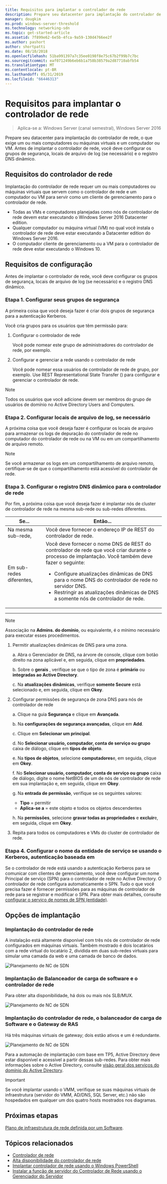 ```yaml
---
title: Requisitos para implantar o controlador de rede
description: Prepare seu datacenter para implantação do controlador de rede, o que exige um ou mais computadores ou máquinas virtuais e um computador ou VM. Antes de implantar o controlador de rede, você deve configurar os grupos de segurança, locais de arquivo de log (se necessário) e o registro DNS dinâmico.
manager: dougkim
ms.prod: windows-server-threshold
ms.technology: networking-sdn
ms.topic: get-started-article
ms.assetid: 7f899e62-6e5b-4fca-9a59-130d4766ee2f
ms.author: pashort
author: shortpatti
ms.date: 08/10/2018
ms.openlocfilehash: 51ba991397a7c35ee0198f8e75c67b2f99b7c7bc
ms.sourcegitcommit: eaf071249b6eb6b1a758b38579a2d87710abfb54
ms.translationtype: MT
ms.contentlocale: pt-BR
ms.lasthandoff: 05/31/2019
ms.locfileid: "66446313"
---
```

# <a name="requirements-for-deploying-network-controller"></a>Requisitos para implantar o controlador de rede

>Aplica-se a: Windows Server (canal semestral), Windows Server 2016

Prepare seu datacenter para implantação do controlador de rede, o que exige um ou mais computadores ou máquinas virtuais e um computador ou VM. Antes de implantar o controlador de rede, você deve configurar os grupos de segurança, locais de arquivo de log (se necessário) e o registro DNS dinâmico.


## <a name="network-controller-requirements"></a>Requisitos do controlador de rede

Implantação do controlador de rede requer um ou mais computadores ou máquinas virtuais que servem como o controlador de rede e um computador ou VM para servir como um cliente de gerenciamento para o controlador de rede. 

- Todas as VMs e computadores planejadas como nós de controlador de rede devem estar executando o Windows Server 2016 Datacenter edition. 
- Qualquer computador ou máquina virtual (VM) no qual você instala o controlador de rede deve estar executando a Datacenter edition do Windows Server 2016. 
- O computador cliente de gerenciamento ou a VM para o controlador de rede deve estar executando o Windows 10. 


## <a name="configuration-requirements"></a>Requisitos de configuração

Antes de implantar o controlador de rede, você deve configurar os grupos de segurança, locais de arquivo de log (se necessário) e o registro DNS dinâmico.

### <a name="step-1-configure-your-security-groups"></a>Etapa 1. Configurar seus grupos de segurança

A primeira coisa que você deseja fazer é criar dois grupos de segurança para a autenticação Kerberos. 

Você cria grupos para os usuários que têm permissão para: 

1. Configurar o controlador de rede<p>Você pode nomear este grupo de administradores do controlador de rede, por exemplo. 
2.  Configurar e gerenciar a rede usando o controlador de rede<p>Você pode nomear essa usuários de controlador de rede de grupo, por exemplo. Use REST Representational State Transfer () para configurar e gerenciar o controlador de rede.

>[!NOTE]
>Todos os usuários que você adicione devem ser membros do grupo de usuários de domínio no Active Directory Users and Computers.

### <a name="step-2-configure-log-file-locations-if-needed"></a>Etapa 2. Configurar locais de arquivo de log, se necessário

A próxima coisa que você deseja fazer é configurar os locais de arquivo para armazenar os logs de depuração do controlador de rede no computador do controlador de rede ou na VM ou em um compartilhamento de arquivo remoto. 

>[!NOTE]
>Se você armazenar os logs em um compartilhamento de arquivo remoto, certifique-se de que o compartilhamento está acessível do controlador de rede.


### <a name="step-3-configure-dynamic-dns-registration-for-network-controller"></a>Etapa 3. Configurar o registro DNS dinâmico para o controlador de rede

Por fim, a próxima coisa que você deseja fazer é implantar nós de cluster de controlador de rede na mesma sub-rede ou sub-redes diferentes. 


|         Se...         |                                                                                                                                                         Então...                                                                                                                                                         |
|-----------------------|-------------------------------------------------------------------------------------------------------------------------------------------------------------------------------------------------------------------------------------------------------------------------------------------------------------------------|
|  Na mesma sub-rede,  |                                                                                                                                Você deve fornecer o endereço IP de REST do controlador de rede.                                                                                                                                 |
| Em sub-redes diferentes, | Você deve fornecer o nome DNS de REST do controlador de rede que você criar durante o processo de implantação. Você também deve fazer o seguinte:<ul><li>Configure atualizações dinâmicas de DNS para o nome DNS do controlador de rede no servidor DNS.</li><li>Restringir as atualizações dinâmicas de DNS a somente nós de controlador de rede.</li></ul> |

---

> [!NOTE]
> Associação na **Admins. do domínio**, ou equivalente, é o mínimo necessário para executar esses procedimentos.

1. Permitir atualizações dinâmicas de DNS para uma zona.

   a. Abra o Gerenciador de DNS, na árvore de console, clique com botão direito na zona aplicável e, em seguida, clique em **propriedades**. 

   b. Sobre o **gerais** , verifique se que o tipo de zona é **primário** ou **integradas ao Active Directory**.

   c. Na **atualizações dinâmicas**, verifique **somente Secure** está selecionado e, em seguida, clique em **Okey**.

2. Configurar permissões de segurança de zona DNS para nós de controlador de rede

   a.  Clique na guia **Segurança** e clique em **Avançada**. 

   b. Na **configurações de segurança avançadas**, clique em **Add**. 

   c. Clique em **Selecionar um principal**. 

   d. No **Selecionar usuário, computador, conta de serviço ou grupo** caixa de diálogo, clique em **tipos de objeto**. 

   e. Na **tipos de objetos**, selecione **computadores**e, em seguida, clique em **Okey**.

   f. No **Selecionar usuário, computador, conta de serviço ou grupo** caixa de diálogo, digite o nome NetBIOS de um de nós de controlador de rede em sua implantação e, em seguida, clique em **Okey**.

   g. Na **entrada de permissão**, verifique se os seguintes valores:

      - **Tipo** = permitir
      - **Aplica-se a** = este objeto e todos os objetos descendentes

   h. Na **permissões**, selecione **gravar todas as propriedades** e **excluir**e, em seguida, clique em **Okey**.

3. Repita para todos os computadores e VMs do cluster de controlador de rede.

### <a name="step-4-configure-service-principal-name-if-using-kerberos-based-authentication"></a>Etapa 4. Configurar o nome da entidade de serviço se usando o Kerberos, autenticação baseada em

Se o controlador de rede está usando a autenticação Kerberos para se comunicar com clientes de gerenciamento, você deve configurar um nome Principal de serviço (SPN) para o controlador de rede no Active Directory. O controlador de rede configura automaticamente o SPN. Tudo o que você precisa fazer é fornecer permissões para as máquinas de controlador de rede para se registrar e modificar o SPN. Para obter mais detalhes, consulte [configurar o serviço de nomes de SPN (entidade)](https://docs.microsoft.com/windows-server/networking/sdn/security/kerberos-with-spn#configure-service-principal-names-spn).

## <a name="deployment-options"></a>Opções de implantação

### <a name="network-controller-deployment"></a>Implantação do controlador de rede

A instalação está altamente disponível com três nós de controlador de rede configurados em máquinas virtuais. Também mostrado é dois locatários com a rede virtual do locatário 2, dividida em duas sub-redes virtuais para simular uma camada da web e uma camada de banco de dados.  

![Planejamento de NC de SDN](../../media/Plan-a-Software-Defined-Network-Infrastructure/SDN-NC-Planning.png)

### <a name="network-controller-and-software-load-balancer-deployment"></a>Implantação de Balanceador de carga de software e o controlador de rede

Para obter alta disponibilidade, há dois ou mais nós SLB/MUX.

![Planejamento de NC de SDN](../../media/Plan-a-Software-Defined-Network-Infrastructure/SDN-SLB-Deployment.png)

### <a name="network-controller-software-load-balancer-and-ras-gateway-deployment"></a>Implantação do controlador de rede, o balanceador de carga de Software e o Gateway de RAS

Há três máquinas virtuais de gateway; dois estão ativos e um é redundante.

![Planejamento de NC de SDN](../../media/Plan-a-Software-Defined-Network-Infrastructure/SDN-GW-Deployment.png)  



Para a automação de implantação com base em TP5, Active Directory deve estar disponível e acessível a partir dessas sub-redes. Para obter mais informações sobre o Active Directory, consulte [visão geral dos serviços do domínio do Active Directory](https://docs.microsoft.com/windows-server/identity/ad-ds/get-started/virtual-dc/active-directory-domain-services-overview).  

>[!IMPORTANT] 
>Se você implantar usando o VMM, verifique se suas máquinas virtuais de infraestrutura (servidor do VMM, AD/DNS, SQL Server, etc.) não são hospedados em qualquer um dos quatro hosts mostrados nos diagramas.  


## <a name="next-steps"></a>Próximas etapas
[Plano de infraestrutura de rede definida por um Software](https://technet.microsoft.com/windows-server-docs/networking/sdn/plan/plan-a-software-defined-network-infrastructure).

## <a name="related-topics"></a>Tópicos relacionados
- [Controlador de rede](../technologies/network-controller/Network-Controller.md) 
- [Alta disponibilidade do controlador de rede](../technologies/network-controller/network-controller-high-availability.md) 
- [Implantar controlador de rede usando o Windows PowerShell](../deploy/Deploy-Network-Controller-using-Windows-PowerShell.md)   
- [Instalar a função de servidor do Controlador de Rede usando o Gerenciador do Servidor](../technologies/network-controller/Install-the-Network-Controller-server-role-using-Server-Manager.md)   
